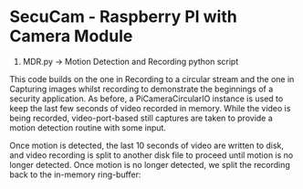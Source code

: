 SecuCam - Raspberry PI with Camera Module
=======

1. MDR.py  -> Motion Detection and Recording python script

This code builds on the one in Recording to a circular stream and the one in Capturing images whilst recording to demonstrate the beginnings of a security application. As before, a PiCameraCircularIO instance is used to keep the last few seconds of video recorded in memory. While the video is being recorded, video-port-based still captures are taken to provide a motion detection routine with some input.

Once motion is detected, the last 10 seconds of video are written to disk, and video recording is split to another disk file to proceed until motion is no longer detected. Once motion is no longer detected, we split the recording back to the in-memory ring-buffer: